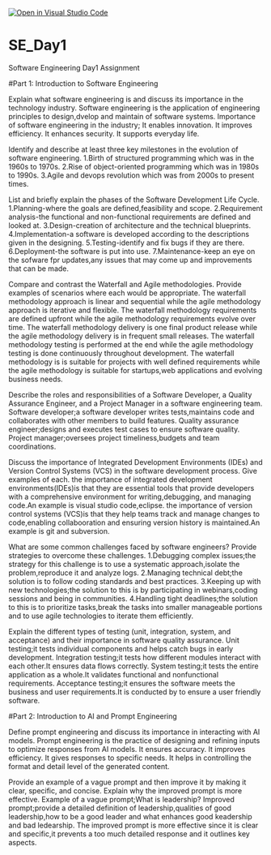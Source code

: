 [![Open in Visual Studio Code](https://classroom.github.com/assets/open-in-vscode-2e0aaae1b6195c2367325f4f02e2d04e9abb55f0b24a779b69b11b9e10269abc.svg)](https://classroom.github.com/online_ide?assignment_repo_id=18368500&assignment_repo_type=AssignmentRepo)
# SE_Day1
Software Engineering Day1 Assignment

#Part 1: Introduction to Software Engineering

Explain what software engineering is and discuss its importance in the technology industry.
Software engineering is the application of engineering principles to design,dvelop and maintain of software systems.
Importance of software engineering in the industry;
It enables innovation.
It improves efficiency.
It enhances security.
It supports everyday life.


Identify and describe at least three key milestones in the evolution of software engineering.
1.Birth of structured programming which was in the 1960s to 1970s.
2.Rise of object-oriented programming which was in 1980s to 1990s.
3.Agile and devops revolution which was from 2000s to present times.


List and briefly explain the phases of the Software Development Life Cycle.
1.Planning-where the goals are defined,feasibility and scope.
2.Requirement analysis-the functional and non-functional requirements are defined and looked at.
3.Design-creation of architecture and the technical blueprints.
4.Implementation-a software is developed according to the descriptions given in the designing.
5.Testing-identify and fix bugs if they are there.
6.Deployment-the software is put into use.
7.Maintenance-keep an eye on the sofware fpr updates,any issues that may come up and improvements that can be made.


Compare and contrast the Waterfall and Agile methodologies. Provide examples of scenarios where each would be appropriate.
The waterfall methodology approach is linear and sequential while the agile methodology approach is iterative and flexible.
The waterfall methodology requirements are defined upfront while the agile methodology requirements evolve over time.
The waterfall methodology delivery is one final product release while the agile methodology delivery is in frequent small releases.
The waterfall methodology testing is performed at the end while the agile methodology testing is done continuously throughout development.
The waterfall methodology is is suitable for projects with well defined requirements while the agile methodology is suitable for startups,web applications and evolving business needs.


Describe the roles and responsibilities of a Software Developer, a Quality Assurance Engineer, and a Project Manager in a software engineering team.
Software developer;a software developer writes tests,maintains code and collaborates with other members to build features.
Quality assurance engineer;designs and executes test cases to ensure software quality.
Project manager;oversees project timeliness,budgets and team coordinations.


Discuss the importance of Integrated Development Environments (IDEs) and Version Control Systems (VCS) in the software development process. Give examples of each.
the importance of integrated development environments(IDEs)is that they are essential tools that provide developers with a comprehensive environment for writing,debugging, and managing code.An example is visual studio code,eclipse.
the importance of version control systems (VCS)is that they help teams track and manage changes to code,enabling collabooration and ensuring version history is maintained.An example is git and subversion.


What are some common challenges faced by software engineers? Provide strategies to overcome these challenges.
1.Debugging complex issues;the strategy for this challenge is to use a systematic approach,isolate the problem,reproduce it and analyze logs.
2.Managing technical debt;the solution is to follow coding standards and  best practices.
3.Keeping up with new technologies;the solution to this is by participating in webinars,coding sessions and being in communities.
4.Handling tight deadlines;the solution to this is to prioritize tasks,break the tasks into smaller manageable portions and to use agile technologies to iterate them efficiently.


Explain the different types of testing (unit, integration, system, and acceptance) and their importance in software quality assurance.
Unit testing;it tests individual components and helps catch bugs in early development.
Integration testing;it tests how different modules interact with each other.It ensures data flows correctly.
System testing;it tests the entire application as a whole.It validates functional and nonfunctional requirements.
Acceptance testing;it ensures the software meets the business and user requirements.It is conducted by to ensure a user friendly software.


#Part 2: Introduction to AI and Prompt Engineering


Define prompt engineering and discuss its importance in interacting with AI models.
Prompt engineering is the practice of designing and refining inputs to optimize responses from AI models.
It ensures accuracy.
It improves efficiency.
It gives responses to specific needs.
It helps in controlling the format and detail level of the generated content.


Provide an example of a vague prompt and then improve it by making it clear, specific, and concise. Explain why the improved prompt is more effective.
Example of a vague prompt;What is leadership? Improved prompt;provide a detailed definition of leadership,qualities of good leadership,how to be a good leader and what enhances good keadership and bad ledearship.
The improved prompt is more effective since it is clear and specific,it prevents a too much detailed response and it outlines key aspects.
